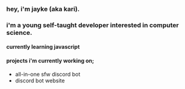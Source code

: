 ### hey, i'm jayke (aka kari).
### i'm a young self-taught developer interested in computer science.


#### currently learning javascript

#### projects i'm currently working on;

- all-in-one sfw discord bot
- discord bot website

